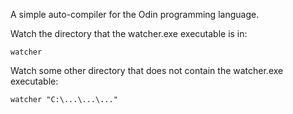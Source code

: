 A simple auto-compiler for the Odin programming language.

Watch the directory that the watcher.exe executable is in:

`watcher`

Watch some other directory that does not contain the watcher.exe executable:

`watcher "C:\...\...\..."`


